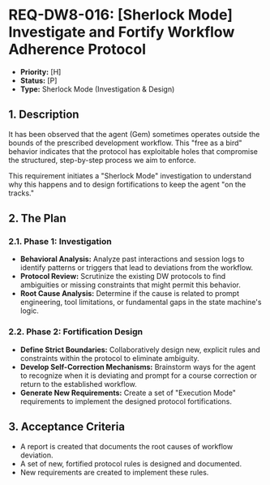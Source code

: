 # REQ-DW8-016: [Sherlock Mode] Investigate and Fortify Workflow Adherence Protocol

- **Priority:** [H]
- **Status:** [P]
- **Type:** Sherlock Mode (Investigation & Design)

## 1. Description

It has been observed that the agent (Gem) sometimes operates outside the bounds of the prescribed development workflow. This "free as a bird" behavior indicates that the protocol has exploitable holes that compromise the structured, step-by-step process we aim to enforce.

This requirement initiates a "Sherlock Mode" investigation to understand why this happens and to design fortifications to keep the agent "on the tracks."

## 2. The Plan

### 2.1. Phase 1: Investigation

- **Behavioral Analysis:** Analyze past interactions and session logs to identify patterns or triggers that lead to deviations from the workflow.
- **Protocol Review:** Scrutinize the existing DW protocols to find ambiguities or missing constraints that might permit this behavior.
- **Root Cause Analysis:** Determine if the cause is related to prompt engineering, tool limitations, or fundamental gaps in the state machine's logic.

### 2.2. Phase 2: Fortification Design

- **Define Strict Boundaries:** Collaboratively design new, explicit rules and constraints within the protocol to eliminate ambiguity.
- **Develop Self-Correction Mechanisms:** Brainstorm ways for the agent to recognize when it is deviating and prompt for a course correction or return to the established workflow.
- **Generate New Requirements:** Create a set of "Execution Mode" requirements to implement the designed protocol fortifications.

## 3. Acceptance Criteria

- A report is created that documents the root causes of workflow deviation.
- A set of new, fortified protocol rules is designed and documented.
- New requirements are created to implement these rules.

